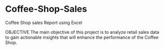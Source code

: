 # Coffee-Shop-Sales

Coffee Shop sales Report using Excel


OBJECTIVE
The main objective of this project is to analyze retail sales data to gain actionable insights that will enhance the performance of the Coffee Shop.
